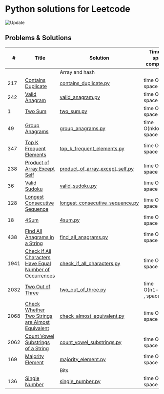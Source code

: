 # Python solutions for Leetcode

![Update](https://img.shields.io/badge/Update-Weekly-green.svg)

## Problems & Solutions

| #    | Title                                                                                       | Solution                                                                          | Time and space compleixity  | Difficulty |
|------|---------------------------------------------------------------------------------------------|-----------------------------------------------------------------------------------|-----------------------------|------------|
|      |                                                                                             | Array and hash                                                                    |                             |            |
| 217  | [Contains Duplicate](https://leetcode.com/problems/contains-duplicate/)                     | [contains_duplicate.py](src/array_hash/contains_duplicate.py)                     | time O(n), space O(n)       | Easy       |
| 242  | [Valid Anagram](https://leetcode.com/problems/valid-anagram/)                               | [valid_anagram.py](src/array_hash/valid_anagram.py)                               | time O(n), space O(1)       | Easy       |
| 1    | [Two Sum](https://leetcode.com/problems/two-sum/)                                           | [two_sum.py](src/array_hash/two_sum.py)                                           | time O(n), space O(n)       | Easy       |
| 49   | [Group Anagrams](https://leetcode.com/problems/group-anagrams/)                             | [group_anagrams.py](src/array_hash/group_anagrams.py)                             | time O(nklogk), space O(nk) | Medium     |
| 347  | [Top K Frequent Elements](https://leetcode.com/problems/top-k-frequent-elements/)           | [top_k_frequent_elements.py](src/array_hash/top_k_frequent_elements.py)           | time O(n), space O(n)       | Medium     |
| 238  | [Product of Array Except Self](https://leetcode.com/problems/product-of-array-except-self/) | [product_of_array_except_self.py](src/array_hash/product_of_array_except_self.py) | time O(n), space O(1)       | Medium     |
| 36   | [Valid Sudoku](https://leetcode.com/problems/valid-sudoku/)                                 | [valid_sudoku.py](src/array_hash/valid_sudoku.py)                                 | time O(1), space O(1)       | Medium     |
| 128  | [Longest Consecutive Sequence](https://leetcode.com/problems/longest-consecutive-sequence/) | [longest_consecutive_sequence.py](src/array_hash/longest_consecutive_sequence.py) | time O(n), space O(n)       | Medium     |
| 18   | [4Sum](https://leetcode.com/problems/4sum/)                                                 | [4sum.py](src/array_hash/4sum.py)                                        | time O(n), space O(1)       | Medium       |
| 438  | [Find All Anagrams in a String](https://leetcode.com/problems/find-all-anagrams-in-a-string/)                                                 | [find_all_anagrams.py](src/array_hash/find_all_anagrams.py)                                        | time O(n), space O(1)       | Medium     |
| 1941 | [Check if All Characters Have Equal Number of Occurrences](https://leetcode.com/problems/check-if-all-characters-have-equal-number-of-occurrences/)                                                | [check_if_all_characters.py](src/array_hash/check_if_all_characters.py)                                        | time O(n), space O(1)       | Easy       |
| 2032 | [Two Out of Three](https://leetcode.com/problems/two-out-of-three/)                               | [two_out_of_three.py](src/array_hash/two_out_of_three.py)                                     | time O(n1+n2+n3) , space O(1) | Easy       |
| 2068 | [Check Whether Two Strings are Almost Equivalent](https://leetcode.com/problems/two-out-of-three/)                               | [check_almost_equivalent.py](src/array_hash/check_almost_equivalent.py)                                     | time O(n+m) , space O(1)    | Easy       |
| 2062 | [Count Vowel Substrings of a String](https://leetcode.com/problems/count-vowel-substrings-of-a-string/)                               | [count_vowel_substrings.py](src/array_hash/count_vowel_substrings.py)                                     | time O(n) , space O(1)      | Easy       |
| 169  | [Majority Element](https://leetcode.com/problems/majority-element/)                               | [majority_element.py](src/array_hash/majority_element.py)                                     | time O(n) , space O(1)      | Easy       |
|      |                                                                                             | Bits                                                                              |                             |            |
| 136  | [Single Number](https://leetcode.com/problems/single-number/)                               | [single_number.py](src/bits/single_number.py)                                     | time O(n), space O(1)       | Easy       |
